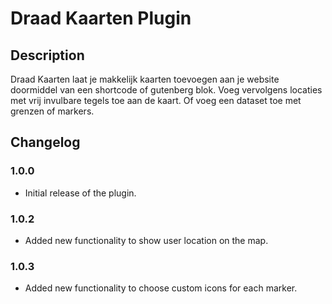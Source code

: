 # Draad Kaarten Plugin

## Description

Draad Kaarten laat je makkelijk kaarten toevoegen aan je website doormiddel van een shortcode of gutenberg blok.
Voeg vervolgens locaties met vrij invulbare tegels toe aan de kaart.
Of voeg een dataset toe met grenzen of markers.

## Changelog

### 1.0.0
- Initial release of the plugin.

### 1.0.2
- Added new functionality to show user location on the map.

### 1.0.3
- Added new functionality to choose custom icons for each marker.
